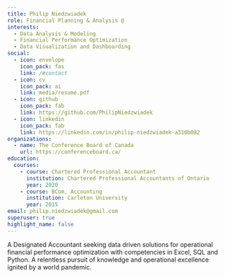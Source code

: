 ```yaml
---
title: Philip Niedzwiadek
role: Financial Planning & Analysis @
interests:
  - Data Analysis & Modeling
  - Financial Performance Optimization
  - Data Visualization and Dashboarding
social:
  - icon: envelope
    icon_pack: fas
    link: /#contact
  - icon: cv
    icon_pack: ai
    link: media/resume.pdf
  - icon: github
    icon_pack: fab
    link: https://github.com/PhilipNiedzwiadek
  - icon: linkedin
    icon_pack: fab
    link: https://linkedin.com/in/philip-niedzwiadek-a310b082
organizations:
  - name: The Conference Board of Canada
    url: https://conferenceboard.ca/
education:
  courses:
    - course: Chartered Professional Accountant
      institution: Chartered Professional Accountants of Ontario
      year: 2020
    - course: BCom, Accounting
      institution: Carleton University
      year: 2015
email: philip.niedzwiadek@gmail.com
superuser: true
highlight_name: false
---
```


A Designated Accountant seeking data driven solutions for operational financial performance optimization with competencies in Excel, SQL and Python. A relentless pursuit of knowledge and operational excellence ignited by a world pandemic.

